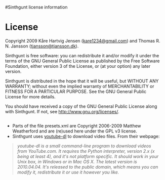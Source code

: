 #Sinthgunt license information

# License #
Copyright 2009 Kåre Hartvig Jensen (kare1234@gmail.com) and
Thomas R. N. Jansson (tjansson@tjansson.dk).

Sinthgunt is free software: you can redistribute it and/or modify
it under the terms of the GNU General Public License as published by
the Free Software Foundation, either version 3 of the License, or
(at your option) any later version.

Sinthgunt is distributed in the hope that it will be useful,
but WITHOUT ANY WARRANTY; without even the implied warranty of
MERCHANTABILITY or FITNESS FOR A PARTICULAR PURPOSE.  See the
GNU General Public License for more details.

You should have received a copy of the GNU General Public License
along with Sinthgunt. If not, see <a href='http://www.gnu.org/licenses/'><a href='http://www.gnu.org/licenses/'>http://www.gnu.org/licenses/</a></a>.
##  ##
  * Parts of the file presets.xml are Copyright 2006-2009 Matthew Weatherford and are (re)used here under the GPL v3 license.
  * Sinthgunt uses <a href='http://bitbucket.org/rg3/youtube-dl/wiki/Home'> youtube-dl</a> to download video files. From their webpage:
> _youtube-dl is a small command-line program to download videos from YouTube.com.
> It requires the Python  interpreter, version 2.x (x being at least 4), and it's not platform
> specific. It should work in your Unix box, in Windows or in Mac OS X. The latest version
> is 2010.04.04. It's released to the public domain, which means you can modify it,
> redistribute it or use it however you like._
